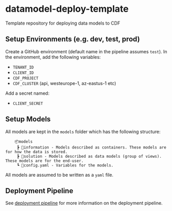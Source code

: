 # datamodel-deploy-template
Template repository for deploying data models to CDF

## Setup Environments (e.g. dev, test, prod)
Create a GitHub environment (default name in the pipeline assumes `test`).
In the environment, add the following variables:
- `TENANT_ID`
- `CLIENT_ID`
- `CDF_PROJECT`
- `CDF_CLUSTER` (api, westeurope-1, az-eastus-1 etc)

Add a secret named:
- `CLIENT_SECRET`

## Setup Models
All models are kept in the `models` folder which has the following structure:
```
    📦models
     ┣ 📂information - Models described as containers. These models are for how the data is stored.
     ┣ 📂solution - Models described as data models (group of views). These models are for the end-user.
     ┗ 📜config.yaml - Variables for the models.
```

All models are assumed to be written as a `yaml` file. 

## Deployment Pipeline

See [deployment pipeline](.github/README.md) for more information on the deployment pipeline.
